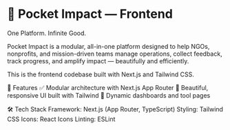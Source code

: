 # 🪩 Pocket Impact — Frontend
One Platform. Infinite Good.

Pocket Impact is a modular, all-in-one platform designed to help NGOs, nonprofits, and mission-driven teams manage operations, collect feedback, track progress, and amplify impact — beautifully and efficiently.

This is the frontend codebase built with Next.js and Tailwind CSS.

🚀 Features
✅ Modular architecture with Next.js App Router
🎨 Beautiful, responsive UI built with Tailwind
🧠 Dynamic dashboards and tool pages

🛠 Tech Stack
Framework: Next.js (App Router, TypeScript)
Styling: Tailwind CSS
Icons: React Icons
Linting: ESLint
